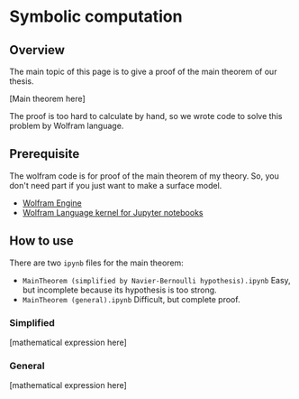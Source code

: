 # Symbolic computation

## Overview
The main topic of this page is to give a proof of the main theorem of our thesis.

[Main theorem here]

The proof is too hard to calculate by hand, so we wrote code to solve this problem by Wolfram language.

## Prerequisite
The wolfram code is for proof of the main theorem of my theory.
So, you don't need part if you just want to make a surface model.

* [Wolfram Engine](https://www.wolfram.com/engine/)
* [Wolfram Language kernel for Jupyter notebooks](https://github.com/WolframResearch/WolframLanguageForJupyter)

## How to use
There are two `ipynb` files for the main theorem:

* `MainTheorem (simplified by Navier-Bernoulli hypothesis).ipynb`
    Easy, but incomplete because its hypothesis is too strong.
* `MainTheorem (general).ipynb`
    Difficult, but complete proof.

### Simplified
[mathematical expression here]

### General
[mathematical expression here]

